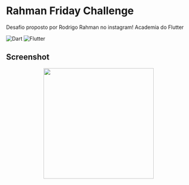 # Rahman Friday Challenge

Desafio proposto por Rodrigo Rahman no instagram!
Academia do Flutter

![Dart](https://img.shields.io/badge/-Dart-05122A?style=flat&logo=dart&logoColor=007ACC) ![Flutter](https://img.shields.io/badge/Flutter-05122A?style=flat&logo=flutter&logoColor=00ADD8)

## Screenshot

<div align="center">
<img src="https://user-images.githubusercontent.com/18678939/227696708-8d67d994-5310-4dbc-8eb0-155b72a61be0.jpg" width="300" >
</div>